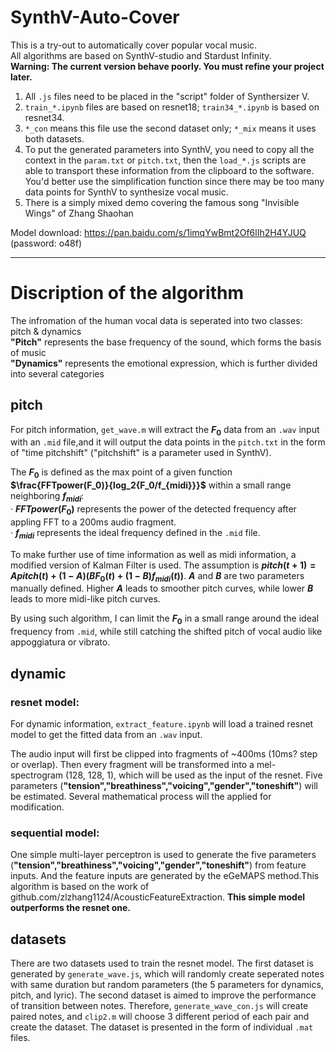 # SynthV-Auto-Cover

This is a try-out to automatically cover popular vocal music.  
All algorithms are based on SynthV-studio and Stardust Infinity.  
**Warning: The current version behave poorly. You must refine your project later.**  

1. All `.js` files need to be placed in the "script" folder of Synthersizer V.  
2. `train_*.ipynb` files are based on resnet18; `train34_*.ipynb` is based on resnet34.  
3. `*_con` means this file use the second dataset only; `*_mix` means it uses both datasets.
4. To put the generated parameters into SynthV, you need to copy all the context in the `param.txt` or `pitch.txt`, then the `load_*.js` scripts are able to transport these information from the clipboard to the software. You'd better use the simplification function since there may be too many data points for SynthV to synthesize vocal music.  
5. There is a simply mixed demo covering the famous song "Invisible Wings" of Zhang Shaohan  
  
Model download: https://pan.baidu.com/s/1imqYwBmt2Of6lIh2H4YJUQ (password: o48f) 

--------------------------------------------------
# Discription of the algorithm
The infromation of the human vocal data is seperated into two classes: pitch & dynamics  
**"Pitch"** represents the base frequency of the sound, which forms the basis of music  
**"Dynamics"** represents the emotional expression, which is further divided into several categories

## pitch
For pitch information, `get_wave.m` will extract the **$F_0$** data from an `.wav` input with an `.mid` file,and it will output the data points in the `pitch.txt` in the form of "time pitchshift" ("pitchshift" is a parameter used in SynthV).  
  
The **$F_0$** is defined as the max point of a given function **$\frac{FFTpower(F_0)}{log_2{F_0/f_{midi}}}$** within a small range neighboring **$f_{midi}$**:    
· **$FFTpower(F_0)$** represents the power of the detected frequency after appling FFT to a 200ms audio fragment.  
· **$f_{midi}$** represents the ideal frequency defined in the `.mid` file.  
  
To make further use of time information as well as midi information, a modified version of Kalman Filter is used. The assumption is **$pitch(t+1)=Apitch(t)+(1-A)(BF_0(t)+(1-B)f_{midi}(t))$**. **$A$** and **$B$** are two parameters manually defined. Higher **$A$** leads to smoother pitch curves, while lower **$B$** leads to more midi-like pitch curves.  

By using such algorithm, I can limit the **$F_0$** in a small range around the ideal frequency from `.mid`, while still catching the shifted pitch of vocal audio like appoggiatura or vibrato.

## dynamic
### resnet model:
For dynamic information, `extract_feature.ipynb` will load a trained resnet model to get the fitted data from an `.wav` input.  
  
The audio input will first be clipped into fragments of ~400ms (10ms? step or overlap). Then every fragment will be transformed into a mel-spectrogram (128, 128, 1), which will be used as the input of the resnet. Five parameters (**"tension","breathiness","voicing","gender","toneshift"**) will be estimated. Several mathematical process will the applied for modification.
### sequential model:
One simple multi-layer perceptron is used to generate the five parameters (**"tension","breathiness","voicing","gender","toneshift"**) from feature inputs. And the feature inputs are generated by the eGeMAPS method.This algorithm is based on the work of github.com/zlzhang1124/AcousticFeatureExtraction.
**This simple model outperforms the resnet one.**

## datasets
There are two datasets used to train the resnet model. The first dataset is generated by `generate_wave.js`, which will randomly create seperated notes with same duration but random parameters (the 5 parameters for dynamics, pitch, and lyric). The second dataset is aimed to improve the performance of transition between notes. Therefore, `generate_wave_con.js` will create paired notes, and `clip2.m` will choose 3 different period of each pair and create the dataset. The dataset is presented in the form of individual `.mat` files.


